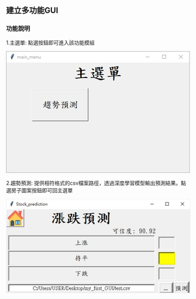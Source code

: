 ## 建立多功能GUI

### 功能說明
1.主選單: 點選按鈕即可進入該功能模組

![menu](images/menu.jpg)

2.趨勢預測: 提供相符格式的csv檔案路徑，透過深度學習模型輸出預測結果。點選房子圖案按鈕即可回主選單

![Stock_prediction](images/Stock_prediction.jpg)